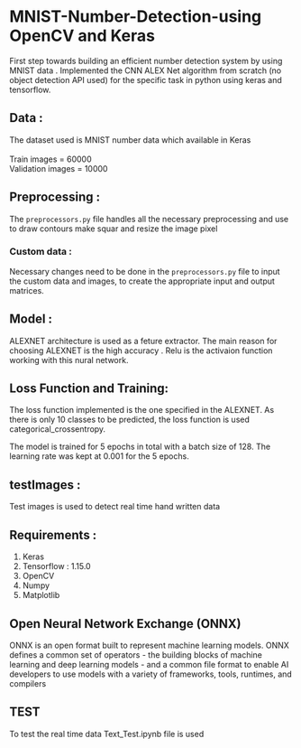 # MNIST-Number-Detection-using OpenCV and Keras

First step towards building an efficient number detection system by using MNIST data . Implemented the CNN ALEX Net algorithm from scratch (no object detection API used) for the specific task in python using keras and tensorflow.

## Data : 

The dataset used is MNIST number data which available in Keras  
<br />
Train images = 60000 <br />
Validation images = 10000

## Preprocessing :

The `preprocessors.py` file handles all the necessary preprocessing and  use to draw contours make squar and resize the image pixel

### Custom data :
Necessary changes need to be done in the `preprocessors.py` file to input the custom data and images, to create the appropriate input and output matrices. 

## Model :

ALEXNET architecture is used as a feture extractor. The main reason for choosing ALEXNET is the high accuracy . Relu is the activaion function working with this nural network.


## Loss Function and Training:

The loss function implemented is the one specified in the ALEXNET. As there is only 10 classes to be predicted, the loss function is used categorical_crossentropy.
<br />

The model is trained for 5 epochs in total with a batch size of 128.  The learning rate was kept at 0.001 for the 5 epochs. 



## testImages :

Test images is used to detect real time hand written data

## Requirements : 

1. Keras 
2. Tensorflow : 1.15.0 
3. OpenCV 
4. Numpy  
5. Matplotlib 

## Open Neural Network Exchange (ONNX) 

ONNX is an open format built to represent machine learning models. ONNX defines a common set of operators - the building blocks of machine learning and deep learning models - and a common file format to enable AI developers to use models with a variety of frameworks, tools, runtimes, and compilers



## TEST
To test the real time data Text_Test.ipynb file is used 















